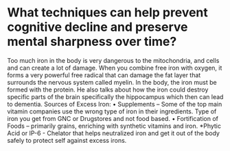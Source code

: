 # What techniques can help prevent cognitive decline and preserve mental sharpness over time?

Too much iron in the body is very dangerous to the mitochondria, and cells and can create a lot of damage. When you combine free iron with oxygen, it forms a very powerful free radical that can damage the fat layer that surrounds the nervous system called myelin. In the body, the iron must be formed with the protein. He also talks about how the iron could destroy specific parts of the brain specifically the hippocampus which then can lead to dementia. Sources of Excess Iron: • Supplements – Some of the top main vitamin companies use the wrong type of iron in their ingredients. Type of iron you get from GNC or Drugstores and not food based. • Fortification of Foods – primarily grains, enriching with synthetic vitamins and iron. *Phytic Acid or IP-6 - Chelator that helps neutralized iron and get it out of the body safely to protect self against excess irons.